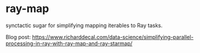# ray-map
synctactic sugar for simplifying mapping iterables to Ray tasks.

Blog post: https://www.richarddecal.com/data-science/simplifying-parallel-processing-in-ray-with-ray-map-and-ray-starmap/
